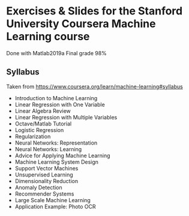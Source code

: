 # Exercises & Slides for the Stanford University Coursera Machine Learning course

Done with Matlab2019a
Final grade 98%

## Syllabus

Taken from https://www.coursera.org/learn/machine-learning#syllabus

* Introduction to Machine Learning
* Linear Regression with One Variable
* Linear Algebra Review
* Linear Regression with Multiple Variables
* Octave/Matlab Tutorial
* Logistic Regression
* Regularization
* Neural Networks: Representation
* Neural Networks: Learning
* Advice for Applying Machine Learning
* Machine Learning System Design
* Support Vector Machines
* Unsupervised Learning
* Dimensionality Reduction
* Anomaly Detection
* Recommender Systems
* Large Scale Machine Learning
* Application Example: Photo OCR

